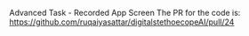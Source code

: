 
Advanced Task - Recorded App Screen
The PR for the code is: https://github.com/ruqaiyasattar/digitalstethoecopeAI/pull/24
